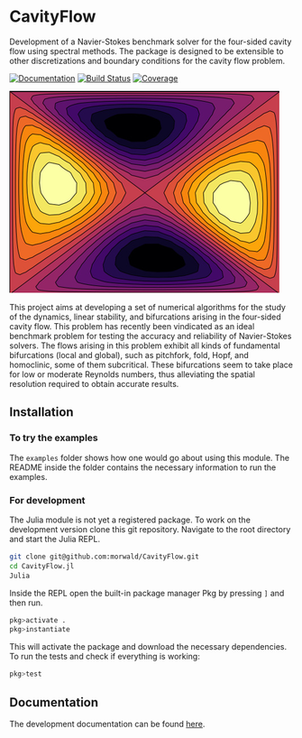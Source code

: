# CavityFlow

Development of a Navier-Stokes benchmark solver for the four-sided cavity flow
using spectral methods. The package is designed to be extensible to other
discretizations and boundary conditions for the cavity flow problem. 

[![Documentation](https://img.shields.io/badge/docs-dev-blue.svg)](https://morwald.github.io/CavityFlow.jl)
[![Build Status](https://github.com/morwald/CavityFlow.jl/actions/workflows/CI.yml/badge.svg?branch=main)](https://github.com/morwald/CavityFlow.jl/actions/workflows/CI.yml?query=branch%3Amain)
[![Coverage](https://codecov.io/gh/morwald/CavityFlow.jl/branch/main/graph/badge.svg?token=ZLZMNKQSU2)](https://codecov.io/gh/morwald/CavityFlow.jl)


![cavity](./cavity.jpg)

This project aims at developing a set of numerical
algorithms for the study of the dynamics, linear stability, and
bifurcations arising in the four-sided cavity flow. This problem has
recently been vindicated as an ideal benchmark problem for testing the
accuracy and reliability of Navier-Stokes solvers. The flows arising
in this problem exhibit all kinds of fundamental bifurcations (local
and global), such as pitchfork, fold, Hopf, and homoclinic, some of
them subcritical. These bifurcations seem to take place for low or
moderate Reynolds numbers, thus alleviating the spatial resolution
required to obtain accurate results.

## Installation

### To try the examples

The `examples` folder shows how one would go about using this module. The
README inside the folder contains the necessary information to run the
examples.

### For development

The Julia module is not yet a registered package. To work on the development
version clone this git repository. Navigate to the root directory and start the Julia REPL. 
```bash
git clone git@github.com:morwald/CavityFlow.git
cd CavityFlow.jl
Julia
```

Inside the REPL open the built-in package manager Pkg by pressing `]` and then run.
```julia
pkg>activate .
pkg>instantiate
```
This will activate the package and download the necessary dependencies. To run
the tests and check if everything is working: 
```julia
pkg>test
```

## Documentation

The development documentation can be found [here](https://morwald.github.io/CavityFlow.jl).
